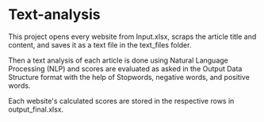# Text-analysis

This project opens every website from Input.xlsx, scraps the article title and content, and saves it as a text file in the text_files folder. 

Then a text analysis of each article is done using Natural Language Processing (NLP) and scores are evaluated as asked in the Output Data Structure format with the help of Stopwords, negative words, and positive words.

Each website's calculated scores are stored in the respective rows in output_final.xlsx.
